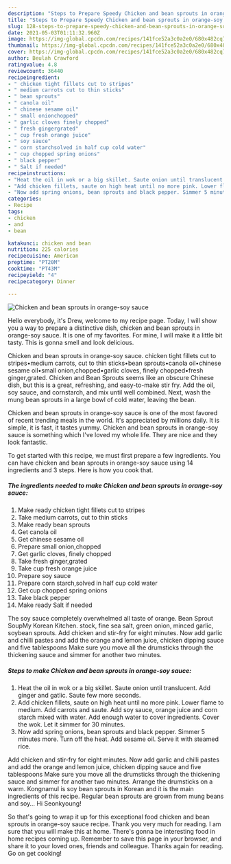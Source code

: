 ```yaml
---
description: "Steps to Prepare Speedy Chicken and bean sprouts in orange-soy sauce"
title: "Steps to Prepare Speedy Chicken and bean sprouts in orange-soy sauce"
slug: 128-steps-to-prepare-speedy-chicken-and-bean-sprouts-in-orange-soy-sauce
date: 2021-05-03T01:11:32.960Z
image: https://img-global.cpcdn.com/recipes/141fce52a3c0a2e0/680x482cq70/chicken-and-bean-sprouts-in-orange-soy-sauce-recipe-main-photo.jpg
thumbnail: https://img-global.cpcdn.com/recipes/141fce52a3c0a2e0/680x482cq70/chicken-and-bean-sprouts-in-orange-soy-sauce-recipe-main-photo.jpg
cover: https://img-global.cpcdn.com/recipes/141fce52a3c0a2e0/680x482cq70/chicken-and-bean-sprouts-in-orange-soy-sauce-recipe-main-photo.jpg
author: Beulah Crawford
ratingvalue: 4.8
reviewcount: 36440
recipeingredient:
- " chicken tight fillets cut to stripes"
- " medium carrots cut to thin sticks"
- " bean sprouts"
- " canola oil"
- " chinese sesame oil"
- " small onionchopped"
- " garlic cloves finely chopped"
- " fresh gingergrated"
- " cup fresh orange juice"
- " soy sauce"
- " corn starchsolved in half cup cold water"
- " cup chopped spring onions"
- " black pepper"
- " Salt if needed"
recipeinstructions:
- "Heat the oil in wok or a big skillet. Saute onion until translucent. Add ginger and gatlic. Saute few more seconds."
- "Add chicken fillets, saute on high heat until no more pink. Lower flame to medium. Add carrots and saute. Add soy sauce, orange juice and corn starch mixed with water. Add enough water to cover ingredients. Cover the wok. Let it simmer for 30 minutes."
- "Now add spring onions, bean sprouts and black pepper. Simmer 5 minutes more. Turn off the heat. Add sesame oil. Serve it with steamed rice."
categories:
- Recipe
tags:
- chicken
- and
- bean

katakunci: chicken and bean 
nutrition: 225 calories
recipecuisine: American
preptime: "PT20M"
cooktime: "PT43M"
recipeyield: "4"
recipecategory: Dinner

---
```



![Chicken and bean sprouts in orange-soy sauce](https://img-global.cpcdn.com/recipes/141fce52a3c0a2e0/680x482cq70/chicken-and-bean-sprouts-in-orange-soy-sauce-recipe-main-photo.jpg)

Hello everybody, it's Drew, welcome to my recipe page. Today, I will show you a way to prepare a distinctive dish, chicken and bean sprouts in orange-soy sauce. It is one of my favorites. For mine, I will make it a little bit tasty. This is gonna smell and look delicious.

Chicken and bean sprouts in orange-soy sauce. chicken tight fillets cut to stripes•medium carrots, cut to thin sticks•bean sprouts•canola oil•chinese sesame oil•small onion,chopped•garlic cloves, finely chopped•fresh ginger,grated. Chicken and Bean Sprouts seems like an obscure Chinese dish, but this is a great, refreshing, and easy-to-make stir fry. Add the oil, soy sauce, and cornstarch, and mix until well combined. Next, wash the mung bean sprouts in a large bowl of cold water, leaving the bean.

Chicken and bean sprouts in orange-soy sauce is one of the most favored of recent trending meals in the world. It's appreciated by millions daily. It is simple, it is fast, it tastes yummy. Chicken and bean sprouts in orange-soy sauce is something which I've loved my whole life. They are nice and they look fantastic.


To get started with this recipe, we must first prepare a few ingredients. You can have chicken and bean sprouts in orange-soy sauce using 14 ingredients and 3 steps. Here is how you cook that.

<!--inarticleads1-->

##### The ingredients needed to make Chicken and bean sprouts in orange-soy sauce:

1. Make ready  chicken tight fillets cut to stripes
1. Take  medium carrots, cut to thin sticks
1. Make ready  bean sprouts
1. Get  canola oil
1. Get  chinese sesame oil
1. Prepare  small onion,chopped
1. Get  garlic cloves, finely chopped
1. Take  fresh ginger,grated
1. Take  cup fresh orange juice
1. Prepare  soy sauce
1. Prepare  corn starch,solved in half cup cold water
1. Get  cup chopped spring onions
1. Take  black pepper
1. Make ready  Salt if needed


The soy sauce completely overwhelmed all taste of orange. Bean Sprout SoupMy Korean Kitchen. stock, fine sea salt, green onion, minced garlic, soybean sprouts. Add chicken and stir-fry for eight minutes. Now add garlic and chilli pastes and add the orange and lemon juice, chicken dipping sauce and five tablespoons Make sure you move all the drumsticks through the thickening sauce and simmer for another two minutes. 

<!--inarticleads2-->

##### Steps to make Chicken and bean sprouts in orange-soy sauce:

1. Heat the oil in wok or a big skillet. Saute onion until translucent. Add ginger and gatlic. Saute few more seconds.
1. Add chicken fillets, saute on high heat until no more pink. Lower flame to medium. Add carrots and saute. Add soy sauce, orange juice and corn starch mixed with water. Add enough water to cover ingredients. Cover the wok. Let it simmer for 30 minutes.
1. Now add spring onions, bean sprouts and black pepper. Simmer 5 minutes more. Turn off the heat. Add sesame oil. Serve it with steamed rice.


Add chicken and stir-fry for eight minutes. Now add garlic and chilli pastes and add the orange and lemon juice, chicken dipping sauce and five tablespoons Make sure you move all the drumsticks through the thickening sauce and simmer for another two minutes. Arrange the drumsticks on a warm. Kongnamul is soy bean sprouts in Korean and it is the main ingredients of this recipe. Regular bean sprouts are grown from mung beans and soy… Hi Seonkyoung! 

So that's going to wrap it up for this exceptional food chicken and bean sprouts in orange-soy sauce recipe. Thank you very much for reading. I am sure that you will make this at home. There's gonna be interesting food in home recipes coming up. Remember to save this page in your browser, and share it to your loved ones, friends and colleague. Thanks again for reading. Go on get cooking!
